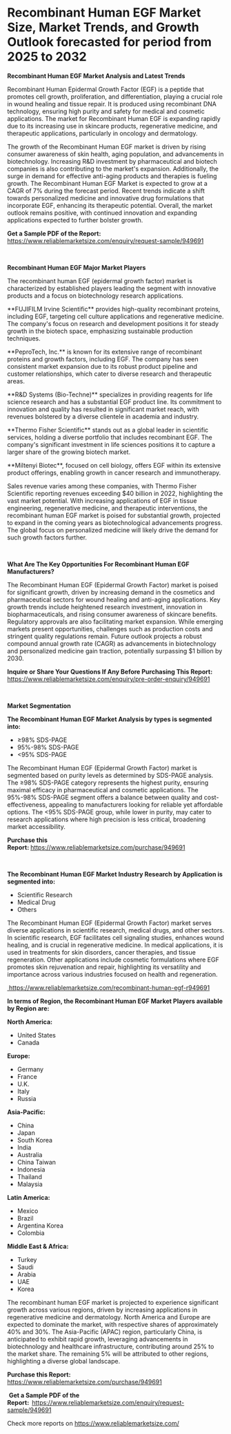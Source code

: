 <p><h1>Recombinant Human EGF Market Size, Market Trends, and Growth Outlook forecasted for period from 2025 to 2032</h1></p><p><strong>Recombinant Human EGF Market Analysis and Latest Trends</strong></p>
<p><p>Recombinant Human Epidermal Growth Factor (EGF) is a peptide that promotes cell growth, proliferation, and differentiation, playing a crucial role in wound healing and tissue repair. It is produced using recombinant DNA technology, ensuring high purity and safety for medical and cosmetic applications. The market for Recombinant Human EGF is expanding rapidly due to its increasing use in skincare products, regenerative medicine, and therapeutic applications, particularly in oncology and dermatology.</p><p>The growth of the Recombinant Human EGF market is driven by rising consumer awareness of skin health, aging population, and advancements in biotechnology. Increasing R&D investment by pharmaceutical and biotech companies is also contributing to the market's expansion. Additionally, the surge in demand for effective anti-aging products and therapies is fueling growth. The Recombinant Human EGF Market is expected to grow at a CAGR of 7% during the forecast period. Recent trends indicate a shift towards personalized medicine and innovative drug formulations that incorporate EGF, enhancing its therapeutic potential. Overall, the market outlook remains positive, with continued innovation and expanding applications expected to further bolster growth.</p></p>
<p><strong>Get a Sample PDF of the Report:&nbsp;</strong> <a href="https://www.reliablemarketsize.com/enquiry/request-sample/949691?utm_campaign=3205&utm_medium=2&utm_source=Github&utm_content=ia&utm_term=06032025&utm_id=recombinant-human-egf">https://www.reliablemarketsize.com/enquiry/request-sample/949691</a></p>
<p>&nbsp;</p>
<p><strong>Recombinant Human EGF Major Market Players</strong></p>
<p><p>The recombinant human EGF (epidermal growth factor) market is characterized by established players leading the segment with innovative products and a focus on biotechnology research applications. </p><p>**FUJIFILM Irvine Scientific** provides high-quality recombinant proteins, including EGF, targeting cell culture applications and regenerative medicine. The company's focus on research and development positions it for steady growth in the biotech space, emphasizing sustainable production techniques.</p><p>**PeproTech, Inc.** is known for its extensive range of recombinant proteins and growth factors, including EGF. The company has seen consistent market expansion due to its robust product pipeline and customer relationships, which cater to diverse research and therapeutic areas.</p><p>**R&D Systems (Bio-Techne)** specializes in providing reagents for life science research and has a substantial EGF product line. Its commitment to innovation and quality has resulted in significant market reach, with revenues bolstered by a diverse clientele in academia and industry.</p><p>**Thermo Fisher Scientific** stands out as a global leader in scientific services, holding a diverse portfolio that includes recombinant EGF. The company's significant investment in life sciences positions it to capture a larger share of the growing biotech market.</p><p>**Miltenyi Biotec**, focused on cell biology, offers EGF within its extensive product offerings, enabling growth in cancer research and immunotherapy. </p><p>Sales revenue varies among these companies, with Thermo Fisher Scientific reporting revenues exceeding $40 billion in 2022, highlighting the vast market potential. With increasing applications of EGF in tissue engineering, regenerative medicine, and therapeutic interventions, the recombinant human EGF market is poised for substantial growth, projected to expand in the coming years as biotechnological advancements progress. The global focus on personalized medicine will likely drive the demand for such growth factors further.</p></p>
<p>&nbsp;</p>
<p><strong>What Are The Key Opportunities For Recombinant Human EGF Manufacturers?</strong></p>
<p><p>The Recombinant Human EGF (Epidermal Growth Factor) market is poised for significant growth, driven by increasing demand in the cosmetics and pharmaceutical sectors for wound healing and anti-aging applications. Key growth trends include heightened research investment, innovation in biopharmaceuticals, and rising consumer awareness of skincare benefits. Regulatory approvals are also facilitating market expansion. While emerging markets present opportunities, challenges such as production costs and stringent quality regulations remain. Future outlook projects a robust compound annual growth rate (CAGR) as advancements in biotechnology and personalized medicine gain traction, potentially surpassing $1 billion by 2030.</p></p>
<p><strong>Inquire or Share Your Questions If Any Before Purchasing This Report:</strong> <a href="https://www.reliablemarketsize.com/enquiry/pre-order-enquiry/949691?utm_campaign=3205&utm_medium=2&utm_source=Github&utm_content=ia&utm_term=06032025&utm_id=recombinant-human-egf">https://www.reliablemarketsize.com/enquiry/pre-order-enquiry/949691</a></p>
<p>&nbsp;</p>
<p><strong>Market Segmentation</strong></p>
<p><strong>The Recombinant Human EGF Market Analysis by types is segmented into:</strong></p>
<p><ul><li>≥98% SDS-PAGE</li><li>95%-98% SDS-PAGE</li><li><95% SDS-PAGE</li></ul></p>
<p><p>The Recombinant Human EGF (Epidermal Growth Factor) market is segmented based on purity levels as determined by SDS-PAGE analysis. The ≥98% SDS-PAGE category represents the highest purity, ensuring maximal efficacy in pharmaceutical and cosmetic applications. The 95%-98% SDS-PAGE segment offers a balance between quality and cost-effectiveness, appealing to manufacturers looking for reliable yet affordable options. The <95% SDS-PAGE group, while lower in purity, may cater to research applications where high precision is less critical, broadening market accessibility.</p></p>
<p><strong>Purchase this Report:&nbsp;</strong><a href="https://www.reliablemarketsize.com/purchase/949691?utm_campaign=3205&utm_medium=2&utm_source=Github&utm_content=ia&utm_term=06032025&utm_id=recombinant-human-egf">https://www.reliablemarketsize.com/purchase/949691</a></p>
<p>&nbsp;</p>
<p><strong>The Recombinant Human EGF Market Industry Research by Application is segmented into:</strong></p>
<p><ul><li>Scientific Research</li><li>Medical Drug</li><li>Others</li></ul></p>
<p><p>The Recombinant Human EGF (Epidermal Growth Factor) market serves diverse applications in scientific research, medical drugs, and other sectors. In scientific research, EGF facilitates cell signaling studies, enhances wound healing, and is crucial in regenerative medicine. In medical applications, it is used in treatments for skin disorders, cancer therapies, and tissue regeneration. Other applications include cosmetic formulations where EGF promotes skin rejuvenation and repair, highlighting its versatility and importance across various industries focused on health and regeneration.</p></p>
<p><a href="https://www.reliablemarketsize.com/recombinant-human-egf-r949691?utm_campaign=3205&utm_medium=2&utm_source=Github&utm_content=ia&utm_term=06032025&utm_id=recombinant-human-egf">&nbsp;https://www.reliablemarketsize.com/recombinant-human-egf-r949691</a></p>
<p><strong>In terms of Region, the Recombinant Human EGF Market Players available by Region are:</strong></p>
<p>
    <p> <strong> North America: </strong>
        <ul>
            <li>United States</li>
            <li>Canada</li>
        </ul>
        </p> 
    <p> <strong> Europe: </strong>
        <ul>
            <li>Germany</li>
            <li>France</li>
            <li>U.K.</li>
            <li>Italy</li>
            <li>Russia</li>
        </ul>
        </p> 
    <p> <strong> Asia-Pacific: </strong>
        <ul>
            <li>China</li>
            <li>Japan</li>
            <li>South Korea</li>
            <li>India</li>
            <li>Australia</li>
            <li>China Taiwan</li>
            <li>Indonesia</li>
            <li>Thailand</li>
            <li>Malaysia</li>
        </ul>
        </p> 
    <p> <strong> Latin America: </strong>
        <ul>
            <li>Mexico</li>
            <li>Brazil</li>
            <li>Argentina Korea</li>
            <li>Colombia</li>
        </ul>
        </p> 
    <p> <strong> Middle East & Africa: </strong>
        <ul>
            <li>Turkey</li>
            <li>Saudi</li>
            <li>Arabia</li>
            <li>UAE</li>
            <li>Korea</li>
        </ul>
    </p>
    </p>
<p><p>The recombinant human EGF market is projected to experience significant growth across various regions, driven by increasing applications in regenerative medicine and dermatology. North America and Europe are expected to dominate the market, with respective shares of approximately 40% and 30%. The Asia-Pacific (APAC) region, particularly China, is anticipated to exhibit rapid growth, leveraging advancements in biotechnology and healthcare infrastructure, contributing around 25% to the market share. The remaining 5% will be attributed to other regions, highlighting a diverse global landscape.</p></p>
<p><strong>Purchase this Report: </strong><a href="https://www.reliablemarketsize.com/purchase/949691?utm_campaign=3205&utm_medium=2&utm_source=Github&utm_content=ia&utm_term=06032025&utm_id=recombinant-human-egf">https://www.reliablemarketsize.com/purchase/949691</a></p>
<p>&nbsp;<strong>Get a Sample PDF of the Report:&nbsp;&nbsp;</strong><a href="https://www.reliablemarketsize.com/enquiry/request-sample/949691?utm_campaign=3205&utm_medium=2&utm_source=Github&utm_content=ia&utm_term=06032025&utm_id=recombinant-human-egf">https://www.reliablemarketsize.com/enquiry/request-sample/949691</a></p>
<p><strong></strong></p>
<p>Check more reports on <a href="https://www.reliablemarketsize.com/?utm_campaign=3205&utm_medium=2&utm_source=Github&utm_content=ia&utm_term=06032025&utm_id=recombinant-human-egf">https://www.reliablemarketsize.com/</a></p>